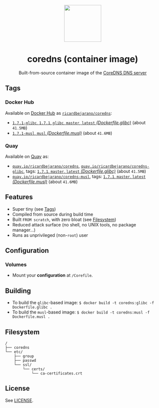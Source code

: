 <p align="center"><img src="https://emojipedia-us.s3.dualstack.us-west-1.amazonaws.com/thumbs/320/apple/198/earth-globe-europe-africa_1f30d.png" width="120px"></p>
<h1 align="center">coredns (container image)</h1>
<p align="center">Built-from-source container image of the <a href="https://coredns.io/">CoreDNS DNS server</a></p>


## Tags

### Docker Hub

Available on [Docker Hub](https://hub.docker.com) as [`ricardbejarano/coredns`](https://hub.docker.com/r/ricardbejarano/coredns):

- [`1.7.1-glibc`, `1.7.1`, `glibc`, `master`, `latest` *(Dockerfile.glibc)*](https://github.com/ricardbejarano/coredns/blob/master/Dockerfile.glibc) (about `41.5MB`)
- [`1.7.1-musl`, `musl` *(Dockerfile.musl)*](https://github.com/ricardbejarano/coredns/blob/master/Dockerfile.musl) (about `41.6MB`)

### Quay

Available on [Quay](https://quay.io) as:

- [`quay.io/ricardbejarano/coredns`](https://quay.io/repository/ricardbejarano/coredns), [`quay.io/ricardbejarano/coredns-glibc`](https://quay.io/repository/ricardbejarano/coredns-glibc), tags: [`1.7.1`, `master`, `latest` *(Dockerfile.glibc)*](https://github.com/ricardbejarano/coredns/blob/master/Dockerfile.glibc) (about `41.5MB`)
- [`quay.io/ricardbejarano/coredns-musl`](https://quay.io/repository/ricardbejarano/coredns-musl), tags: [`1.7.1`, `master`, `latest` *(Dockerfile.musl)*](https://github.com/ricardbejarano/coredns/blob/master/Dockerfile.musl) (about `41.6MB`)


## Features

* Super tiny (see [Tags](#tags))
* Compiled from source during build time
* Built `FROM scratch`, with zero bloat (see [Filesystem](#filesystem))
* Reduced attack surface (no shell, no UNIX tools, no package manager...)
* Runs as unprivileged (non-`root`) user


## Configuration

### Volumes

- Mount your **configuration** at `/Corefile`.


## Building

- To build the `glibc`-based image: `$ docker build -t coredns:glibc -f Dockerfile.glibc .`
- To build the `musl`-based image: `$ docker build -t coredns:musl -f Dockerfile.musl .`


## Filesystem

```
/
├── coredns
└── etc/
    ├── group
    ├── passwd
    └── ssl/
        └── certs/
            └── ca-certificates.crt
```


## License

See [LICENSE](https://github.com/ricardbejarano/coredns/blob/master/LICENSE).
